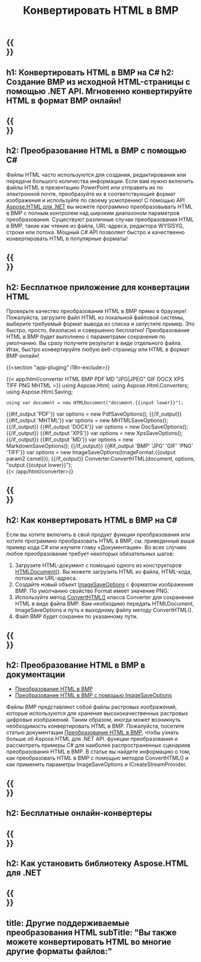 ﻿---
translation: true
template: /templates/_template-conversion-child.md
title: Конвертировать HTML в BMP
description: Преобразование HTML в BMP на C#. Легко используйте API в любом приложении .NET. Попробуйте онлайн-конвертер HTML в BMP бесплатно!
url: /net/conversion/html-to-bmp/
family: html
platformtag: net
feature: conversion
informat: HTML
outformat: BMP
otherformats: PDF DOCX XPS GIF JPEG PNG TIFF BMP XHTML MHTML MD
---

{{<section banner>}}
---
h1: Конвертировать HTML в BMP на C#
h2: Создание BMP из исходной HTML-страницы с помощью .NET API. Мгновенно конвертируйте HTML в формат BMP онлайн!
---

{{<section overview>}}
---
h2: Преобразование HTML в BMP с помощью C#
---

Файлы HTML часто используются для создания, редактирования или передачи большого количества информации. Если вам нужно включить файлы HTML в презентацию PowerPoint или отправить их по электронной почте, преобразуйте их в соответствующий формат изображения и используйте по своему усмотрению! С помощью API [Aspose.HTML для .NET](https://products.aspose.com/html/net/) вы можете программно преобразовывать HTML в BMP с полным контролем над широким диапазоном параметров преобразования. Существуют различные случаи преобразования HTML в BMP, такие как чтение из файла, URL-адреса, редактора WYSISYG, строки или потока. Мощный C# API позволяет быстро и качественно конвертировать HTML в популярные форматы!

{{<section demos>}}
---
h2: Бесплатное приложение для конвертации HTML
---

Проверьте качество преобразования HTML в BMP прямо в браузере! Пожалуйста, загрузите файл HTML из локальной файловой системы, выберите требуемый формат вывода из списка и запустите пример. Это быстро, просто, безопасно и совершенно бесплатно! Преобразование HTML в BMP будет выполнено с параметрами сохранения по умолчанию. Вы сразу получите результат в виде отдельного файла. Итак, быстро конвертируйте любую веб-страницу или HTML в формат BMP онлайн!

{{<section "app-pluging" i18n-exclude>}}

{{< app/html/converter HTML BMP PDF MD "JPG|JPEG" GIF DOCX XPS TIFF PNG MHTML >}}
using Aspose.Html;
using Aspose.Html.Converters;
using Aspose.Html.Saving;

    using var document = new HTMLDocument("document.{{input lower}}");
{{#if_output 'PDF'}}
    var options = new PdfSaveOptions();
{{/if_output}}
{{#if_output 'MHTML'}}
    var options = new MHTMLSaveOptions();
{{/if_output}}
{{#if_output 'DOCX'}}
    var options = new DocSaveOptions();
{{/if_output}}
{{#if_output 'XPS'}}
    var options = new XpsSaveOptions();
{{/if_output}}
{{#if_output 'MD'}}
    var options = new MarkdownSaveOptions();
{{/if_output}}
{{#if_output 'BMP' 'JPG' 'GIF' 'PNG' 'TIFF'}}
    var options = new ImageSaveOptions(ImageFormat.{{output param2 camel}});
{{/if_output}}
    Converter.ConvertHTML(document, options, "output.{{output lower}}");   
{{< /app/html/converter>}} 


{{<section steps>}}
---
h2: Как конвертировать HTML в BMP на C#
---

Если вы хотите включить в свой продукт функции преобразования или хотите программно преобразовать HTML в BMP, см. приведенный выше пример кода C# или изучите главу «Документация». Во всех случаях любое преобразование требует некоторых обязательных шагов:

1. Загрузите HTML-документ с помощью одного из конструкторов [HTMLDocument()](https://reference.aspose.com/html/net/aspose.html/htmldocument/). Вы можете загрузить HTML из файла, HTML-кода, потока или URL-адреса.
1. Создайте новый объект [ImageSaveOptions](https://reference.aspose.com/html/net/aspose.html.saving/imagesaveoptions/) с форматом изображения BMP. По умолчанию свойство Format имеет значение PNG.
1. Используйте метод [ConvertHTML()](https://reference.aspose.com/html/net/aspose.html.converters/converter/converthtml/) класса Converter для сохранения HTML в виде файла BMP. Вам необходимо передать HTMLDocument, ImageSaveOptions и путь к выходному файлу методу ConvertHTML().
1. Файл BMP будет сохранен по указанному пути.

{{<section documentation>}}
---
h2: Преобразование HTML в BMP в документации
---

  - <a href="https://docs.aspose.com/html/net/converting-between-formats/html-to-bmp/#convert-html-to-bmp" target="_blank">Преобразование HTML в BMP</a>
  - <a href="https://docs.aspose.com/html/net/converting-between-formats/html-to-bmp/#convert-html-to-bmp-in-c-using-imagesaveoptions" target="_blank">Преобразование HTML в BMP с помощью ImageSaveOptions</a>

Файлы BMP представляют собой файлы растровых изображений, которые используются для хранения высококачественных растровых цифровых изображений. Таким образом, иногда может возникнуть необходимость конвертировать HTML в BMP. Пожалуйста, посетите статью документации [Преобразование HTML в BMP](https://docs.aspose.com/html/net/converting-between-formats/html-to-bmp/), чтобы узнать больше об Aspose.HTML для .NET API. функции преобразования и рассмотреть примеры C# для наиболее распространенных сценариев преобразования HTML в BMP. В статье вы найдете информацию о том, как преобразовать HTML в BMP с помощью методов ConvertHTML() и как применить параметры ImageSaveOptions и ICreateStreamProvider.

{{<section online-converters>}}
---
h2: Бесплатные онлайн-конвертеры
---

{{<section get-started>}}
---
h2: Как установить библиотеку Aspose.HTML для .NET
---

{{<section other-conversions>}}
---
title: Другие поддерживаемые преобразования HTML
subTitle: "Вы также можете конвертировать HTML во многие другие форматы файлов:"
---